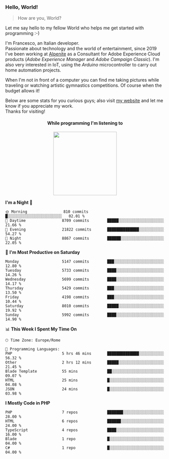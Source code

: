 ### Hello, World!

> How are you, World?

Let me say hello to my fellow World who helps me get started with programming :-)

I'm Francesco, an Italian developer.  
Passionate about technology and the world of entertainment, since 2019 I've been working at [Alpenite](https://www.alpenite.com) as a Consultant for Adobe Experience Cloud products (*Adobe Experience Manager* and *Adobe Campaign Classic*). I'm also very interested in IoT, using the *Arduino* microcontroller to carry out home automation projects.

When I'm not in front of a computer you can find me taking pictures while traveling or watching artistic gymnastics competitions. Of course when the budget allows it!

Below are some stats for you curious guys; also visit [my website](https://www.francescorega.eu) and let me know if you appreciate my work.  
Thanks for visiting!

<div align="center">
  <h4>While programming I'm listening to</h4>
  <a href="https://apps.francescorega.eu/now-playing/11147232609" target="_blank"><img src="https://apps.francescorega.eu/now-playing/11147232609" width="200"></a>
</div>

<!--START_SECTION:waka-->
**I'm a Night 🦉** 

```text
🌞 Morning                810 commits         █░░░░░░░░░░░░░░░░░░░░░░░░   02.01 % 
🌆 Daytime                8709 commits        █████░░░░░░░░░░░░░░░░░░░░   21.66 % 
🌃 Evening                21822 commits       ██████████████░░░░░░░░░░░   54.27 % 
🌙 Night                  8867 commits        ██████░░░░░░░░░░░░░░░░░░░   22.05 % 
```
📅 **I'm Most Productive on Saturday** 

```text
Monday                   5147 commits        ███░░░░░░░░░░░░░░░░░░░░░░   12.80 % 
Tuesday                  5733 commits        ████░░░░░░░░░░░░░░░░░░░░░   14.26 % 
Wednesday                5699 commits        ████░░░░░░░░░░░░░░░░░░░░░   14.17 % 
Thursday                 5429 commits        ███░░░░░░░░░░░░░░░░░░░░░░   13.50 % 
Friday                   4198 commits        ███░░░░░░░░░░░░░░░░░░░░░░   10.44 % 
Saturday                 8010 commits        █████░░░░░░░░░░░░░░░░░░░░   19.92 % 
Sunday                   5992 commits        ████░░░░░░░░░░░░░░░░░░░░░   14.90 % 
```


📊 **This Week I Spent My Time On** 

```text
🕑︎ Time Zone: Europe/Rome

💬 Programming Languages: 
PHP                      5 hrs 46 mins       ██████████████░░░░░░░░░░░   56.32 % 
Other                    2 hrs 12 mins       █████░░░░░░░░░░░░░░░░░░░░   21.45 % 
Blade Template           55 mins             ██░░░░░░░░░░░░░░░░░░░░░░░   09.07 % 
HTML                     25 mins             █░░░░░░░░░░░░░░░░░░░░░░░░   04.08 % 
JSON                     24 mins             █░░░░░░░░░░░░░░░░░░░░░░░░   03.98 % 
```

**I Mostly Code in PHP** 

```text
PHP                      7 repos             ███████░░░░░░░░░░░░░░░░░░   28.00 % 
HTML                     6 repos             ██████░░░░░░░░░░░░░░░░░░░   24.00 % 
TypeScript               4 repos             ████░░░░░░░░░░░░░░░░░░░░░   16.00 % 
Blade                    1 repo              █░░░░░░░░░░░░░░░░░░░░░░░░   04.00 % 
C#                       1 repo              █░░░░░░░░░░░░░░░░░░░░░░░░   04.00 % 
```




<!--END_SECTION:waka-->
